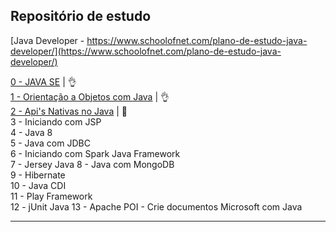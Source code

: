 ## Repositório de estudo

[Java Developer - https://www.schoolofnet.com/plano-de-estudo-java-developer/](https://www.schoolofnet.com/plano-de-estudo-java-developer/)

[0 - JAVA SE](https://github.com/josemalcher/SchoolOfNet-plano-de-estudo-JAVA-DEVELOPER/tree/master/01JAVASE)  | :ok_hand:         
[1 - Orientação a Objetos com Java](https://github.com/josemalcher/SchoolOfNet-plano-de-estudo-JAVA-DEVELOPER/tree/master/02OrientacaoObjetoscomJava)  | :ok_hand:             
[2 - Api's Nativas no Java](https://github.com/josemalcher/SchoolOfNet-plano-de-estudo-JAVA-DEVELOPER/tree/master/03ApisNativasnoJava)         | :eyes:   
3 - Iniciando com JSP    
4 - Java 8   
5 - Java com JDBC  
6 - Iniciando com Spark Java Framework  
7 - Jersey Java 
8 - Java com MongoDB  
9 - Hibernate  
10 - Java CDI  
11 - Play Framework  
12 - jUnit Java 
13 - Apache POI - Crie documentos Microsoft com Java    

---

